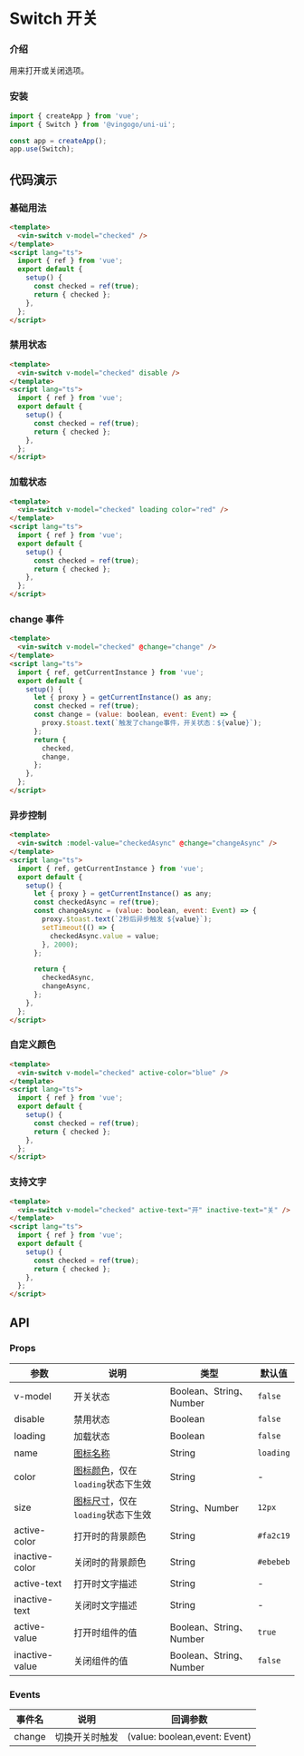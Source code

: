 # Switch 开关

### 介绍

用来打开或关闭选项。

### 安装

```javascript
import { createApp } from 'vue';
import { Switch } from '@vingogo/uni-ui';

const app = createApp();
app.use(Switch);
```

## 代码演示

### 基础用法

```html
<template>
  <vin-switch v-model="checked" />
</template>
<script lang="ts">
  import { ref } from 'vue';
  export default {
    setup() {
      const checked = ref(true);
      return { checked };
    },
  };
</script>
```

### 禁用状态

```html
<template>
  <vin-switch v-model="checked" disable />
</template>
<script lang="ts">
  import { ref } from 'vue';
  export default {
    setup() {
      const checked = ref(true);
      return { checked };
    },
  };
</script>
```

### 加载状态

```html
<template>
  <vin-switch v-model="checked" loading color="red" />
</template>
<script lang="ts">
  import { ref } from 'vue';
  export default {
    setup() {
      const checked = ref(true);
      return { checked };
    },
  };
</script>
```

### change 事件

```html
<template>
  <vin-switch v-model="checked" @change="change" />
</template>
<script lang="ts">
  import { ref, getCurrentInstance } from 'vue';
  export default {
    setup() {
      let { proxy } = getCurrentInstance() as any;
      const checked = ref(true);
      const change = (value: boolean, event: Event) => {
        proxy.$toast.text(`触发了change事件，开关状态：${value}`);
      };
      return {
        checked,
        change,
      };
    },
  };
</script>
```

### 异步控制

```html
<template>
  <vin-switch :model-value="checkedAsync" @change="changeAsync" />
</template>
<script lang="ts">
  import { ref, getCurrentInstance } from 'vue';
  export default {
    setup() {
      let { proxy } = getCurrentInstance() as any;
      const checkedAsync = ref(true);
      const changeAsync = (value: boolean, event: Event) => {
        proxy.$toast.text(`2秒后异步触发 ${value}`);
        setTimeout(() => {
          checkedAsync.value = value;
        }, 2000);
      };

      return {
        checkedAsync,
        changeAsync,
      };
    },
  };
</script>
```

### 自定义颜色

```html
<template>
  <vin-switch v-model="checked" active-color="blue" />
</template>
<script lang="ts">
  import { ref } from 'vue';
  export default {
    setup() {
      const checked = ref(true);
      return { checked };
    },
  };
</script>
```

### 支持文字

```html
<template>
  <vin-switch v-model="checked" active-text="开" inactive-text="关" />
</template>
<script lang="ts">
  import { ref } from 'vue';
  export default {
    setup() {
      const checked = ref(true);
      return { checked };
    },
  };
</script>
```

## API

### Props

| 参数           | 说明                                                            | 类型                    | 默认值    |
| -------------- | --------------------------------------------------------------- | ----------------------- | --------- |
| v-model        | 开关状态                                                        | Boolean、String、Number | `false`   |
| disable        | 禁用状态                                                        | Boolean                 | `false`   |
| loading        | 加载状态                                                        | Boolean                 | `false`   |
| name           | [图标名称](/docs/components/icon.html)                          | String                  | `loading` |
| color          | [图标颜色](/docs/components/icon.html)，仅在`loading`状态下生效 | String                  | -         |
| size           | [图标尺寸](/docs/components/icon.html)，仅在`loading`状态下生效 | String、Number          | `12px`    |
| active-color   | 打开时的背景颜色                                                | String                  | `#fa2c19` |
| inactive-color | 关闭时的背景颜色                                                | String                  | `#ebebeb` |
| active-text    | 打开时文字描述                                                  | String                  | -         |
| inactive-text  | 关闭时文字描述                                                  | String                  | -         |
| active-value   | 打开时组件的值                                                  | Boolean、String、Number | `true`    |
| inactive-value | 关闭组件的值                                                    | Boolean、String、Number | `false`   |

### Events

| 事件名 | 说明           | 回调参数                      |
| ------ | -------------- | ----------------------------- |
| change | 切换开关时触发 | (value: boolean,event: Event) |
